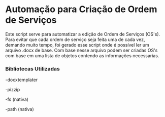 <h1><strong>Automação para Criação de Ordem de Serviços</strong></h1>
<p>Este script serve para automatizar a edição de Ordem de Serviços (OS's). Para evitar que cada ordem de serviço seja feita uma de cada vez, demando muito tempo, foi gerado esse script onde é possível ler um arquivo .docx de base. Com base nesse arquivo podem ser criadas OS's com base em uma lista de objetos contendo as informações necessarias.</p>
<h3>Bibliotecas Utilizadas</h3>
<p>-docxtemplater</p>
<p>-pizzip</p>
<p>-fs (nativa)</p>
<p>-path (nativa)</p>

